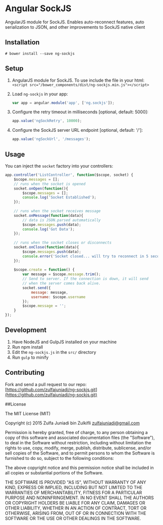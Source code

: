 Angular SockJS
==============

AngularJS module for SockJS. Enables auto-reconnect features, auto serialization to JSON, and other improvements to SockJS native client

## Installation

`# bower install --save ng-sockjs`

## Setup

1. AngularJS module for SockJS. To use include the file in your html:
``<script src="/bower_components/dist/ng-sockjs.min.js"></script>``
2. Load `ng-sockjs` in your app: 

    ```js
    var app = angular.module('app', ['ng.sockjs']);
    ```
    
3. Configure the retry timeout in milliseconds [optional, default: 5000]:

    ```js
    app.value('ngSockRetry', 10000);
    ```
    
4. Configure the SockJS server URL endpoint [optional, default: '/']:
    
    ```js
    app.value('ngSockUrl', '/messages');
    ```
    
## Usage

You can inject the ``socket`` factory into your controllers:

```js
app.controller('ListController', function($scope, socket) {
    $scope.messages = [];
    // runs when the socket is opened
    socket.onOpen(function(){
        $scope.messages = [];
        console.log('Socket Established');
    });
    
    // runs when the socket receives message
    socket.onMessage(function(data){
        // data is JSON.parsed automatically
        $scope.messages.push(data);
        console.log('Got Data');
    });
    
    // runs when the socket closes or disconnects
    socket.onClose(function(data){
        $scope.messages.push(data);
        console.error('Socket closed... will try to reconnect in 5 seconds');
    });
    
    $scope.create = function() {
        var message = $scope.message.trim();
        // Send to server. If the connection is down, it will send 
        // when the server comes back alive.
        socket.send({
            message: message,
            username: $scope.username
        });
        $scope.message = '';
    }
});
```


## Development

1. Have NodeJS and GulpJS installed on your machine
2. Run npm install
3. Edit the `ng-sockjs.js` in the `src/` directory
4. Run `gulp` to minify


## Contributing

Fork and send a pull request to our repo: [https://github.com/zulfajuniadi/ng-sockjs.git](https://github.com/zulfajuniadi/ng-sockjs.git)


##License

The MIT License (MIT)

Copyright (c) 2015 Zulfa Juniadi bin Zulkifli <zulfajuniadi@gmail.com>

Permission is hereby granted, free of charge, to any person obtaining a copy of this software and associated documentation files (the "Software"), to deal in the Software without restriction, including without limitation the rights to use, copy, modify, merge, publish, distribute, sublicense, and/or sell copies of the Software, and to permit persons to whom the Software is furnished to do so, subject to the following conditions:

The above copyright notice and this permission notice shall be included in
all copies or substantial portions of the Software.

THE SOFTWARE IS PROVIDED "AS IS", WITHOUT WARRANTY OF ANY KIND, EXPRESS OR IMPLIED, INCLUDING BUT NOT LIMITED TO THE WARRANTIES OF MERCHANTABILITY, FITNESS FOR A PARTICULAR PURPOSE AND NONINFRINGEMENT. IN NO EVENT SHALL THE AUTHORS OR COPYRIGHT HOLDERS BE LIABLE FOR ANY CLAIM, DAMAGES OR OTHER LIABILITY, WHETHER IN AN ACTION OF CONTRACT, TORT OR OTHERWISE, ARISING FROM, OUT OF OR IN CONNECTION WITH THE SOFTWARE OR THE USE OR OTHER DEALINGS IN
THE SOFTWARE.